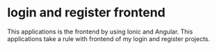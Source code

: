 # login and register frontend
This applications is the frontend by using Ionic and Angular.
This applications take a rule with frontend of my login and register projects.

